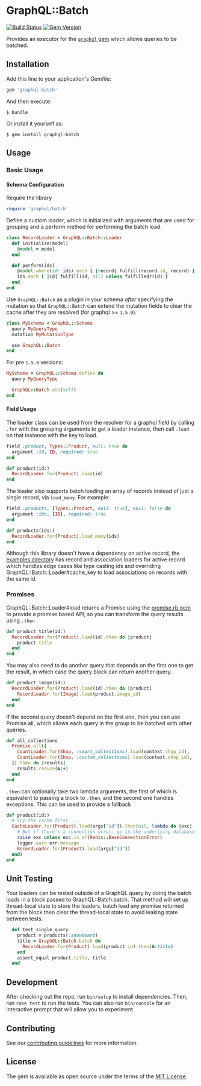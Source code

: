 # GraphQL::Batch

[![Build Status](https://travis-ci.org/Shopify/graphql-batch.svg?branch=master)](https://travis-ci.org/Shopify/graphql-batch)
[![Gem Version](https://badge.fury.io/rb/graphql-batch.svg)](https://rubygems.org/gems/graphql-batch)

Provides an executor for the [`graphql` gem](https://github.com/rmosolgo/graphql-ruby) which allows queries to be batched.

## Installation

Add this line to your application's Gemfile:

```ruby
gem 'graphql-batch'
```

And then execute:

    $ bundle

Or install it yourself as:

    $ gem install graphql-batch

## Usage

### Basic Usage

#### Schema Configuration

Require the library

```ruby
require 'graphql/batch'
```

Define a custom loader, which is initialized with arguments that are used for grouping and a perform method for performing the batch load.

```ruby
class RecordLoader < GraphQL::Batch::Loader
  def initialize(model)
    @model = model
  end

  def perform(ids)
    @model.where(id: ids).each { |record| fulfill(record.id, record) }
    ids.each { |id| fulfill(id, nil) unless fulfilled?(id) }
  end
end
```

Use `GraphQL::Batch` as a plugin in your schema _after_ specifying the mutation
so that `GraphQL::Batch` can extend the mutation fields to clear the cache after
they are resolved (for graphql >= `1.5.0`).

```ruby
class MySchema < GraphQL::Schema
  query MyQueryType
  mutation MyMutationType

  use GraphQL::Batch
end
```

For pre `1.5.0` versions:

```ruby
MySchema = GraphQL::Schema.define do
  query MyQueryType

  GraphQL::Batch.use(self)
end
```

#### Field Usage

The loader class can be used from the resolver for a graphql field by calling `.for` with the grouping arguments to get a loader instance, then call `.load` on that instance with the key to load.

```ruby
field :product, Types::Product, null: true do
  argument :id, ID, required: true
end

def product(id:)
  RecordLoader.for(Product).load(id)
end
```

The loader also supports batch loading an array of records instead of just a single record, via `load_many`. For example:

```ruby
field :products, [Types::Product, null: true], null: false do
  argument :ids, [ID], required: true
end

def products(ids:)
  RecordLoader.for(Product).load_many(ids)
end
```

Although this library doesn't have a dependency on active record,
the [examples directory](examples) has record and association loaders
for active record which handles edge cases like type casting ids
and overriding GraphQL::Batch::Loader#cache_key to load associations
on records with the same id.

### Promises

GraphQL::Batch::Loader#load returns a Promise using the [promise.rb gem](https://rubygems.org/gems/promise.rb) to provide a promise based API, so you can transform the query results using `.then`

```ruby
def product_title(id:)
  RecordLoader.for(Product).load(id).then do |product|
    product.title
  end
end
```

You may also need to do another query that depends on the first one to get the result, in which case the query block can return another query.

```ruby
def product_image(id:)
  RecordLoader.for(Product).load(id).then do |product|
    RecordLoader.for(Image).load(product.image_id)
  end
end
```

If the second query doesn't depend on the first one, then you can use Promise.all, which allows each query in the group to be batched with other queries.

```ruby
def all_collections
  Promise.all([
    CountLoader.for(Shop, :smart_collections).load(context.shop_id),
    CountLoader.for(Shop, :custom_collections).load(context.shop_id),
  ]).then do |results|
    results.reduce(&:+)
  end
end
```

`.then` can optionally take two lambda arguments, the first of which is equivalent to passing a block to `.then`, and the second one handles exceptions.  This can be used to provide a fallback

```ruby
def product(id:)
  # Try the cache first ...
  CacheLoader.for(Product).load(args["id"]).then(nil, lambda do |exc|
    # But if there's a connection error, go to the underlying database
    raise exc unless exc.is_a?(Redis::BaseConnectionError)
    logger.warn err.message
    RecordLoader.for(Product).load(args["id"])
  end)
end
```

## Unit Testing

Your loaders can be tested outside of a GraphQL query by doing the
batch loads in a block passed to GraphQL::Batch.batch.  That method
will set up thread-local state to store the loaders, batch load any
promise returned from the block then clear the thread-local state
to avoid leaking state between tests.

```ruby
  def test_single_query
    product = products(:snowboard)
    title = GraphQL::Batch.batch do
      RecordLoader.for(Product).load(product.id).then(&:title)
    end
    assert_equal product.title, title
  end
```

## Development

After checking out the repo, run `bin/setup` to install dependencies. Then, run `rake test` to run the tests. You can also run `bin/console` for an interactive prompt that will allow you to experiment.

## Contributing

See our [contributing guidelines](CONTRIBUTING.md) for more information.

## License

The gem is available as open source under the terms of the [MIT License](http://opensource.org/licenses/MIT).
